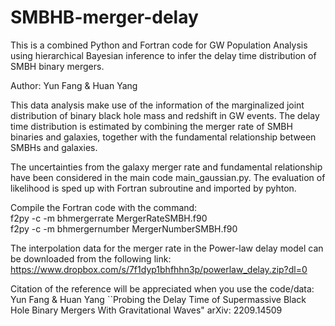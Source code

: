 # SMBHB-merger-delay
This is a combined Python and Fortran code for GW Population Analysis using hierarchical Bayesian inference to infer the delay time distribution of SMBH binary mergers. 

Author: Yun Fang & Huan Yang

This data analysis make use of the information of the marginalized joint distribution of binary black hole mass and redshift in GW events. The delay time distribution is estimated by combining the merger rate of SMBH binaries and galaxies, together with the fundamental relationship between SMBHs and galaxies. 

The uncertainties from the galaxy merger rate and fundamental relationship have been considered in the main code main_gaussian.py. The evaluation of likelihood is sped up with Fortran subroutine and imported by pyhton. 

Compile the Fortran code with the command:<br />
f2py -c -m bhmergerrate MergerRateSMBH.f90<br />
f2py -c -m bhmergernumber MergerNumberSMBH.f90

The interpolation data for the merger rate in the Power-law delay model can be downloaded from the following link:
https://www.dropbox.com/s/7f1dyp1bhfhhn3p/powerlaw_delay.zip?dl=0

Citation of the reference will be appreciated when you use the code/data:
Yun Fang & Huan Yang
``Probing the Delay Time of Supermassive Black Hole Binary Mergers With Gravitational Waves"
arXiv: 2209.14509
